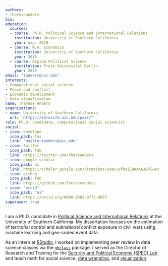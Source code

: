```yaml
---
authors:
- thereseanders
bio:
education:
  courses:
  - course: Ph.D. Political Science and International Relations
    institution: University of Southern California
    year: exp. 2019
  - course: M.A. Economics
    institution: University of Southern California
    year: 2015
  - course: Diplom Political Science
    institution: Freie Universität Berlin
    year: 2013
email: "tanders@usc.edu"
interests:
- Computational social science
- Peace and conflict
- Economic development
- Data visualization
name: Therese Anders
organizations:
- name: University of Southern California
  url: "https://dornsife.usc.edu/poir/"
role: Ph.D. candidate, computational social scientist
social:
- icon: envelope
  icon_pack: fas
  link: 'mailto:tanders@usc.edu'
- icon: twitter
  icon_pack: fab
  link: https://twitter.com/thereanders
- icon: google-scholar
  icon_pack: ai
  link: https://scholar.google.com/citations?user=pfkoiE0AAAAJ&hl=en
- icon: github
  icon_pack: fab
  link: https://github.com/thereseanders
- icon: "orcid"
  icon_pack: "ai"
  link: https://orcid.org/0000-0002-0773-9655
superuser: true
---
```


I am a Ph.D. candidate in [Political Science and International Relations](https://dornsife.usc.edu/poir/) at the University of Southern California. My dissertation focuses on the estimation of territorial control and subnational conflict exposure in civil wars using machine learning and geo-coded event data. 

As an intern at [RStudio](https://www.rstudio.com), I worked on implementing peer review in data science classes via the [`ghclass`](https://github.com/rundel/ghclass) package. I served as the Director of Research and Training for the [Security and Political Economy (SPEC) Lab](http://uscspec.org) and teach math for social science, [data wrangling](https://github.com/thereseanders/Workshop-DataManagement-tidyverse), and [visualization](https://github.com/thereseanders/workshop-dataviz-fsu).
